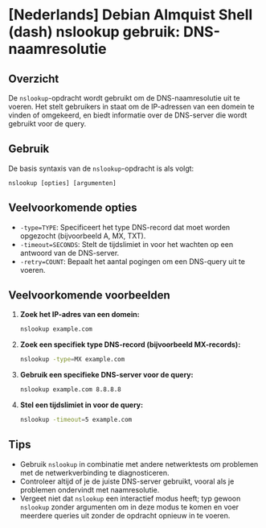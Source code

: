 # [Nederlands] Debian Almquist Shell (dash) nslookup gebruik: DNS-naamresolutie

## Overzicht
De `nslookup`-opdracht wordt gebruikt om de DNS-naamresolutie uit te voeren. Het stelt gebruikers in staat om de IP-adressen van een domein te vinden of omgekeerd, en biedt informatie over de DNS-server die wordt gebruikt voor de query.

## Gebruik
De basis syntaxis van de `nslookup`-opdracht is als volgt:

```
nslookup [opties] [argumenten]
```

## Veelvoorkomende opties
- `-type=TYPE`: Specificeert het type DNS-record dat moet worden opgezocht (bijvoorbeeld A, MX, TXT).
- `-timeout=SECONDS`: Stelt de tijdslimiet in voor het wachten op een antwoord van de DNS-server.
- `-retry=COUNT`: Bepaalt het aantal pogingen om een DNS-query uit te voeren.

## Veelvoorkomende voorbeelden

1. **Zoek het IP-adres van een domein:**
   ```bash
   nslookup example.com
   ```

2. **Zoek een specifiek type DNS-record (bijvoorbeeld MX-records):**
   ```bash
   nslookup -type=MX example.com
   ```

3. **Gebruik een specifieke DNS-server voor de query:**
   ```bash
   nslookup example.com 8.8.8.8
   ```

4. **Stel een tijdslimiet in voor de query:**
   ```bash
   nslookup -timeout=5 example.com
   ```

## Tips
- Gebruik `nslookup` in combinatie met andere netwerktests om problemen met de netwerkverbinding te diagnosticeren.
- Controleer altijd of je de juiste DNS-server gebruikt, vooral als je problemen ondervindt met naamresolutie.
- Vergeet niet dat `nslookup` een interactief modus heeft; typ gewoon `nslookup` zonder argumenten om in deze modus te komen en voer meerdere queries uit zonder de opdracht opnieuw in te voeren.